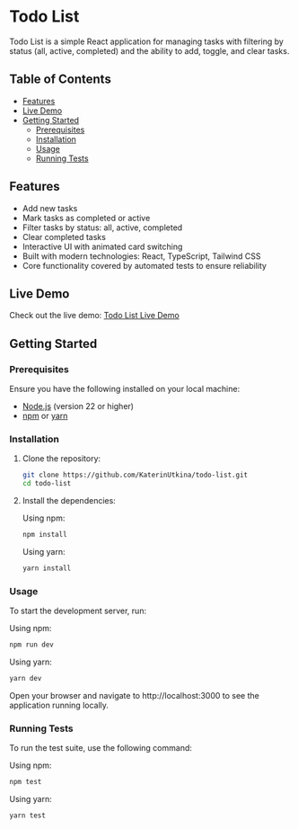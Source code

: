 # Todo List

Todo List is a simple React application for managing tasks with filtering by status (all, active, completed) and the ability to add, toggle, and clear tasks.

## Table of Contents

- [Features](#features)
- [Live Demo](#live-demo)
- [Getting Started](#getting-started)
    - [Prerequisites](#prerequisites)
    - [Installation](#installation)
    - [Usage](#usage)
    - [Running Tests](#running-tests)

## Features

- Add new tasks
- Mark tasks as completed or active
- Filter tasks by status: all, active, completed
- Clear completed tasks
- Interactive UI with animated card switching
- Built with modern technologies: React, TypeScript, Tailwind CSS
- Core functionality covered by automated tests to ensure reliability

## Live Demo

Check out the live demo: [Todo List Live Demo](https://katerinutkina.github.io/todo-list/)

## Getting Started

### Prerequisites

Ensure you have the following installed on your local machine:

- [Node.js](https://nodejs.org/) (version 22 or higher)
- [npm](https://www.npmjs.com/) or [yarn](https://yarnpkg.com/)

### Installation

1. Clone the repository:

   ```bash
   git clone https://github.com/KaterinUtkina/todo-list.git
   cd todo-list

2. Install the dependencies:

   Using npm:

    ```bash
    npm install
    ```
   Using yarn:
    ```bash
    yarn install
    ```
### Usage

To start the development server, run:

Using npm:

```bash
npm run dev
```

Using yarn:

```bash
yarn dev
```

Open your browser and navigate to http://localhost:3000 to see the application running locally.

### Running Tests

To run the test suite, use the following command:

Using npm:

```bash
npm test
```

Using yarn:

```bash
yarn test
```
